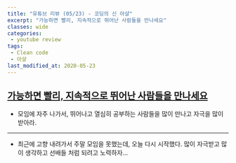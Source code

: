 ```yaml
---
title: "유튜브 리뷰 (05/23) - 코딩의 신 아샬"
excerpt: "가능하면 빨리, 지속적으로 뛰어난 사람들을 만나세요"
classes: wide
categories:
 - youtube review
tags:
 - Clean code
 - 아샬
last_modified_at: 2020-05-23
---
```




## [가능하면 빨리, 지속적으로 뛰어난 사람들을 만나세요](https://youtu.be/6vYeji7A3u8)

* 모임에 자주 나가서, 뛰어나고 열심히 공부하는 사람들을 많이 만나고 자극을 많이 받아라.

---

* 최근에 고향 내려가서 주말 모임을 못했는데, 오늘 다시 시작했다. 많이 자극받고 많이 생각하고 선배들 처럼 되려고 노력하자...

